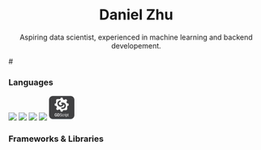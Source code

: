 <h1 align=center >Daniel Zhu</h1>
<p align=center >Aspiring data scientist, experienced in machine learning and backend developement.</p>

#<h3>Languages</h3>
<a href="#"><img src="https://github.com/onemarc/tech-icons/blob/main/icons/python-dark.svg" width="50"></a>
<a href="#"><img src="https://github.com/onemarc/tech-icons/blob/main/icons/javascript.svg" width="50"></a>
<a href="#"><img src="https://github.com/onemarc/tech-icons/blob/main/icons/html.svg" width="50"></a>
<a href="#"><img src="https://github.com/onemarc/tech-icons/blob/main/icons/css.svg" width="50"></a> 
<img src="GDScript_logo_small_1inch.png" style="width: 50px; height: auto;">

<h3>Frameworks & Libraries</h3>

